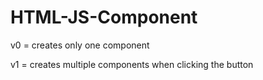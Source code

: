 # HTML-JS-Component

v0 = creates only one component

v1 = creates multiple components when clicking the button
